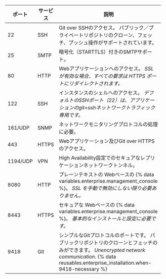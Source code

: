 | ポート      | サービス  | 説明                                                                                                                                                      |
| -------- | ----- | ------------------------------------------------------------------------------------------------------------------------------------------------------- |
| 22       | SSH   | Git over SSHのアクセス。 パブリック／プライベートリポジトリのクローン、フェッチ、プッシュ操作がサポートされています。                                                                                       |
| 25       | SMTP  | 暗号化（STARTTLS）付きのSMTPサポート。                                                                                                                               |
| 80       | HTTP  | Webアプリケーションへのアクセス。 *SSL が有効な場合、すべての要求は HTTPS ポートにリダイレクトされます。*                                                                                           |
| 122      | SSH   | インスタンスのシェルへのアクセス。 *デフォルトのSSHポート（22）は、アプリケーションのgit+sshネットワークトラフィック専用です。*                                                                                 |
| 161/UDP  | SNMP  | ネットワークモニタリングプロトコルの処理に必要。                                                                                                                                |
| 443      | HTTPS | Webアプリケーション及びGit over HTTPSのアクセス。                                                                                                                       |
| 1194/UDP | VPN   | High Availability設定でのセキュアなレプリケーションネットワークトンネル。                                                                                                           |
| 8080     | HTTP  | プレーンテキストの Webベースの {% data variables.enterprise.management_console %}。 *SSL を手動で無効にしない限り必要ありません。*                                                        |
| 8443     | HTTPS | セキュアな Webベースの {% data variables.enterprise.management_console %}。 *基本的なインストールと設定に必要です。*                                                                 |
| 9418     | Git   | シンプルなGitプロトコルのポートです。 パブリックリポジトリのクローンとフェッチのみができます。 *Unencrypted network communication.* {% data reusables.enterprise_installation.when-9418-necessary %}
